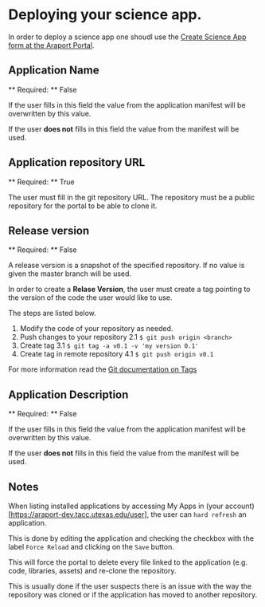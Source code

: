 # Deploying your science app.

In order to deploy a science app one shoudl use the [Create Science App form at the Araport Portal](https://araport-dev.tacc.utexas.edu/node/add/science-app).

## Application Name
** Required: ** False

If the user fills in this field the value from the application manifest will be overwritten by this value.

If the user **does not** fills in this field the value from the manifest will be used.

## Application repository URL
** Required: ** True

The user must fill in the git repository URL. The repository must be a public repository for the portal to be able to clone it.

## Release version
** Required: ** False

A release version is a snapshot of the specified repository. If no value is given the master branch will be used.

In order to create a **Relase Version**, the user must create a tag pointing to the version of the code the user would like to use.

The steps are listed below.

1. Modify the code of your repository as needed.
2. Push changes to your repository
  2.1 `$ git push origin <branch>`
3. Create tag
  3.1 `$ git tag -a v0.1 -v 'my version 0.1'`
4. Create tag in remote repository
  4.1 `$ git push origin v0.1`

For more information read the [Git documentation on Tags](https://git-scm.com/book/en/v2/Git-Basics-Tagging)

## Application Description
** Required: ** False

If the user fills in this field the value from the application manifest will be overwritten by this value.

If the user **does not** fills in this field the value from the manifest will be used.

## Notes

When listing installed applications by accessing My Apps in (your account)[https://araport-dev.tacc.utexas.edu/user], the user can `hard refresh` an application. 

This is done by editing the application and checking the checkbox with the label `Force Reload` and clicking on the `Save` button. 

This will force the portal to delete every file linked to the application (e.g. code, libraries, assets) and re-clone the repository.

This is usually done if the user suspects there is an issue with the way the repository was cloned or if the application has moved to another repository.
